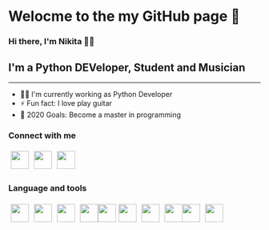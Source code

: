 # Welocme to the my GitHub page 🎉

### Hi there, I'm Nikita 👋😀


## I'm a Python DEVeloper, Student and Musician

<hr style="height:1px; margin-top: 0px">

- 🧙‍♂️ I'm currently working as Python Developer
- ⚡ Fun fact: I love play guitar
- 🥅 2020 Goals: Become a master in programming

### Connect with me

<div class="social" style="display:flex">
    <a href="https://www.linkedin.com/in/nikita-efremov-6820a2130/">
        <img style="margin: 5px" src="https://www.flaticon.com/svg/static/icons/svg/145/145807.svg" alt="" width="36px"/>
    </a>
    <a href="https://vk.com/nikefr7">
        <img style="margin: 5px" src="https://www.flaticon.com/svg/static/icons/svg/145/145813.svg" alt="" width="36px"/>
    </a>
    <a href="https://www.instagram.com/nikefr7/">
        <img style="margin: 5px" src="https://www.flaticon.com/svg/static/icons/svg/145/145805.svg" alt="" width="36px"/>
    </a>
</div>

### Language and tools

<div class="social" style="display:flex">
    <img style="margin: 5px" src="https://www.simplilearn.com/ice9/free_resources_article_thumb/VSCode.png" alt="" width="36px" height="36px"/>
    <img style="margin:5px" src="https://cdn4.iconfinder.com/data/icons/logos-and-brands/512/267_Python_logo-512.png" width="36px" height="36px"/>
    <img style="margin:5px" src="https://www.flaticon.com/svg/static/icons/svg/1265/1265531.svg" width="36px" height="36px">
    <img style="margin:5px" src="https://cdn.worldvectorlogo.com/logos/django.svg" width="36px" height="36px">
    <img style="margin:5px; margin-left: -5px" src="https://cdn.worldvectorlogo.com/logos/linux-tux-2.svg" width="36px" height="36px">
    <img style="margin:5px; margin-left: 0px" src="https://cdn.worldvectorlogo.com/logos/git-icon.svg" width="36px" height="36px">
    <img style="margin:5px" src="https://cdn.worldvectorlogo.com/logos/bootstrap-4.svg" width="36px" height="36px">
    <img style="margin:5px" src="https://cdn.worldvectorlogo.com/logos/html-5.svg" width="36px" height="36px">
    <img style="margin:5px; margin-left: -6px" src="https://cdn.worldvectorlogo.com/logos/nginx-1.svg" width="36px" height="36px">
    <img style="margin:5px" src="https://cdn.worldvectorlogo.com/logos/javascript.svg" width="36px" height="36px">
</div>


[VK]: https://vk.com/nikefr7
[LinkedIn]: https://www.linkedin.com/in/nikita-efremov-6820a2130/
[Instagram]: https://www.instagram.com/nikefr7/
